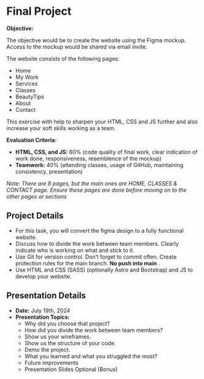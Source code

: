 # Final Project

**Objective:**

The objective would be to create the website using the Figma mockup. Access to the mockup would be shared via email invite. 

The website consists of the following pages: 
* Home  
* My Work
* Services
* Classes
* BeautyTips
* About 
* Contact

This exercise with help to sharpen your HTML, CSS and JS further and also increase your soft skills working as a team.

**Evaluation Criteria:**

- **HTML, CSS, and JS:** 60% (code quality of final work, clear indication of work done, responsiveness, resemblence of the mockup)
- **Teamwork:** 40% (attending classes, usage of GitHub, maintaining consistency, presentation)

_Note: There are 8 pages, but the main ones are HOME, CLASSES & CONTACT page. Ensure these pages are done before moving on to the other pages or sections_

## Project Details

- For this task, you will convert the figma design to a fully functional website.
- Discuss how to divide the work between team members. Clearly indicate who is working on what and stick to it.
- Use Git for version control. Don’t forget to commit often. Create protection rules for the main branch. **No push into main** .
- Use HTML and CSS (SASS) (optionally Astro and Bootstrap) and JS to develop your website.

## Presentation Details

- **Date:** July 19th, 2024
- **Presentation Topics:**
  - Why did you choose that project?
  - How did you divide the work between team members?
  - Show us your wireframes.
  - Show us the structure of your code.
  - Demo the project.
  - What you learned and what you struggled the most?
  - Future improvements
  - Presentation Slides Optional (Bonus)
